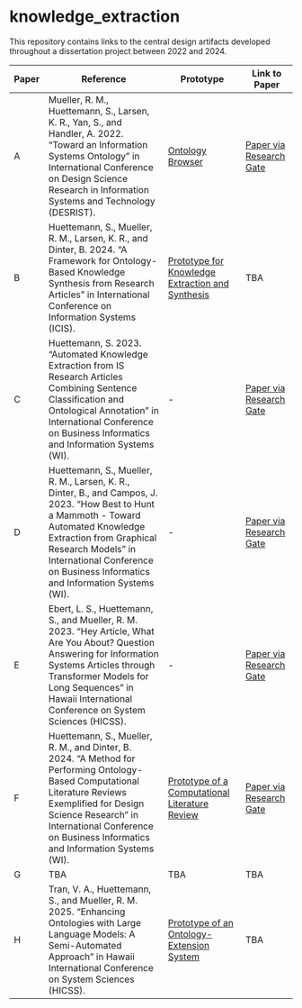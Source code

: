 # knowledge_extraction
This repository contains links to the central design artifacts developed throughout a dissertation project between 2022 and 2024.

| Paper     |  Reference | Prototype      | Link to Paper      |
| ------------- | ------------- | ------------- | ------------- |
| A | Mueller, R. M., Huettemann, S., Larsen, K. R., Yan, S., and Handler, A. 2022. “Toward an Information Systems Ontology” in International Conference on Design Science Research in Information Systems and Technology (DESRIST). | [Ontology Browser](http://162.55.33.207:6828/ontology_browser) | [Paper via Research Gate](https://www.researchgate.net/publication/360893416_Toward_an_Information_Systems_Ontology) |
| B | Huettemann, S., Mueller, R. M., Larsen, K. R., and Dinter, B. 2024. “A Framework for Ontology-Based Knowledge Synthesis from Research Articles” in International Conference on Information Systems (ICIS). | [Prototype for Knowledge Extraction and Synthesis](http://162.55.33.207:8502/) | TBA |
| C | Huettemann, S. 2023. “Automated Knowledge Extraction from IS Research Articles Combining Sentence Classification and Ontological Annotation” in International Conference on Business Informatics and Information Systems (WI). | - | [Paper via Research Gate](https://www.researchgate.net/publication/373994421_Automated_Knowledge_Extraction_from_IS_Research_Articles_Combining_Sentence_Classification_and_Ontological_Annotation) |
| D | Huettemann, S., Mueller, R. M., Larsen, K. R., Dinter, B., and Campos, J. 2023. “How Best to Hunt a Mammoth - Toward Automated Knowledge Extraction from Graphical Research Models” in International Conference on Business Informatics and Information Systems (WI). | - | [Paper via Research Gate](https://www.researchgate.net/publication/373995348_How_Best_to_Hunt_a_Mammoth_-_Toward_Automated_Knowledge_Extraction_From_Graphical_Research_Models) |
| E | Ebert, L. S., Huettemann, S., and Mueller, R. M. 2023. “Hey Article, What Are You About? Question Answering for Information Systems Articles through Transformer Models for Long Sequences” in Hawaii International Conference on System Sciences (HICSS). | - | [Paper via Research Gate](https://www.researchgate.net/publication/366951508_Hey_Article_What_Are_You_About_Question_Answering_for_Information_Systems_Articles_through_Transformer_Models_for_Long_Sequences) |
| F | Huettemann, S., Mueller, R. M., and Dinter, B. 2024. “A Method for Performing Ontology-Based Computational Literature Reviews Exemplified for Design Science Research” in International Conference on Business Informatics and Information Systems (WI). | [Prototype of a Computational Literature Review](http://162.55.33.207:8501/) | [Paper via Research Gate](https://www.researchgate.net/publication/384140244_A_Method_for_Performing_Ontology-based_Computational_Literature_Reviews_Exemplified_for_Design_Science_Research) |
| G | TBA | TBA | TBA |
| H | Tran, V. A., Huettemann, S., and Mueller, R. M. 2025. “Enhancing Ontologies with Large Language Models: A Semi-Automated Approach” in Hawaii International Conference on System Sciences (HICSS). | [Prototype of an Ontology-Extension System](http://162.55.33.207:8503/) | TBA |

